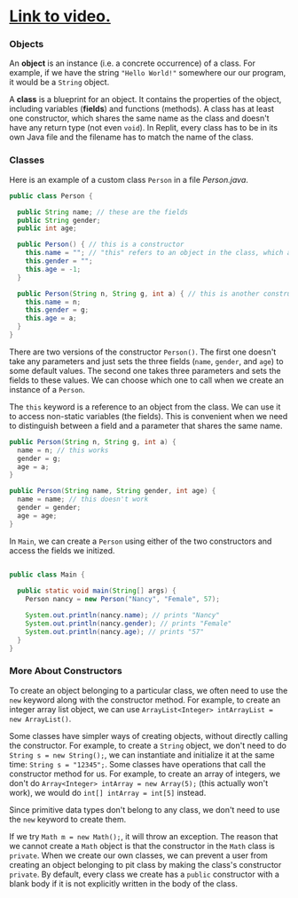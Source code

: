 # [Link to video.](https://www.youtube.com/watch?v=jyTUJYjpfkM&list=PLVD25niNi0Bklbh7Po--kFFLXFxxoIDUJ)

### Objects

An **object** is an instance (i.e. a concrete occurrence) of a class. For example, if we have the string `"Hello World!"` somewhere our our program, it would be a `String` object. 

A **class** is a blueprint for an object. It contains the properties of the object, including variables (**fields**) and functions (methods). A class has at least one constructor, which shares the same name as the class and doesn't have any return type (not even `void`). In Replit, every class has to be in its own Java file and the filename has to match the name of the class.

### Classes

Here is an example of a custom class `Person` in a file *Person.java*.

```java
public class Person {

  public String name; // these are the fields
  public String gender;
  public int age;

  public Person() { // this is a constructor
    this.name = ""; // "this" refers to an object in the class, which allows us to access the fields
    this.gender = "";
    this.age = -1;
  }

  public Person(String n, String g, int a) { // this is another constructor
    this.name = n;
    this.gender = g;
    this.age = a;
  }
} 
```

There are two versions of the constructor `Person()`. The first one doesn't take any parameters and just sets the three fields (`name`, `gender`, and `age`) to some default values. The second one takes three parameters and sets the fields to these values. We can choose which one to call when we create an instance of a `Person`.

The `this` keyword is a reference to an object from the class. We can use it to access non-static variables (the fields). This is convenient when we need to distinguish between a field and a parameter that shares the same name.

```java
public Person(String n, String g, int a) { 
  name = n; // this works
  gender = g;
  age = a;
} 
```

```java
public Person(String name, String gender, int age) { 
  name = name; // this doesn't work
  gender = gender;
  age = age;
} 
```

In `Main`, we can create a `Person` using either of the two constructors and access the fields we initized.

```java

public class Main {
	
  public static void main(String[] args) {
    Person nancy = new Person("Nancy", "Female", 57);

    System.out.println(nancy.name); // prints "Nancy"
    System.out.println(nancy.gender); // prints "Female"
    System.out.println(nancy.age); // prints "57"
  }
} 
```

### More About Constructors

To create an object belonging to a particular class, we often need to use the `new` keyword along with the constructor method. For example, to create an integer array list object, we can use `ArrayList<Integer> intArrayList = new ArrayList()`. 

Some classes have simpler ways of creating objects, without directly calling the constructor. For example, to create a `String` object, we don't need to do `String s = new String();`, we can instantiate and initialize it at the same time: `String s = "12345";`. Some classes have operations that call the constructor method for us. For example, to create an array of integers, we don't do `Array<Integer> intArray = new Array(5);` (this actually won't work), we would do `int[] intArray = int[5]` instead.

Since primitive data types don't belong to any class, we don't need to use the `new` keyword to create them.

If we try `Math m = new Math();`, it will throw an exception. The reason that we cannot create a `Math` object is that the constructor in the `Math` class is `private`. When we create our own classes, we can prevent a user from creating an object belonging to pit class by making the class's constructor `private`. By default, every class we create has a `public` constructor with a blank body if it is not explicitly written in the body of the class.
